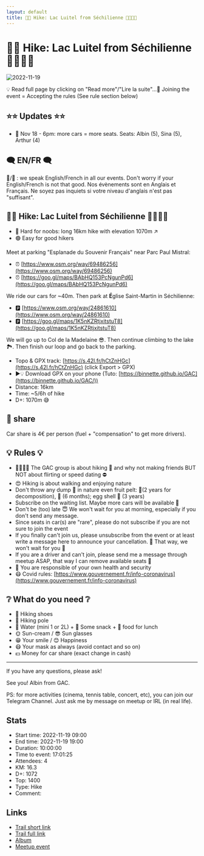 ```yaml
---
layout: default
title: 🥾🔴 Hike: Lac Luitel from Séchilienne 🌲🍂🌿🌾
---
```


# 🥾🔴 Hike: Lac Luitel from Séchilienne 🌲🍂🌿🌾

![2022-11-19](../img/orig/2022-11-19.jpg)

💡 Read full page by clicking on "Read more"/"Lire la suite"...💜
Joining the event = Accepting the rules (See rule section below)

##  ⭐⭐ Updates ⭐⭐ 

* 📅 Nov 18 - 6pm: more cars = more seats. Seats: Albin (5), Sina (5), Arthur (4)

##  🗨️ EN/FR 🗨️ 
🦅/🐓 : we speak English/French in all our events. Don't worry if your English/French is not that good. Nos évènements sont en Anglais et Français. Ne soyez pas inquiets si votre niveau d'anglais n'est pas "suffisant".

##  🥾🔴 Hike: Lac Luitel from Séchilienne 🌲🍂🌿🌾 

* 🔴 Hard for noobs: long 16km hike with elevation 1070m ↗
* 🟢 Easy for good hikers

Meet at parking "Esplanade du Souvenir Français" near Parc Paul Mistral:

* ⏰ [https://www.osm.org/way/69486256](https://www.osm.org/way/69486256)
* ⏰ [https://goo.gl/maps/BAbHQ153PcNgunPd6](https://goo.gl/maps/BAbHQ153PcNgunPd6)

We ride our cars for \~40m. Then park at **É**glise Saint-Martin in Séchilienne:

* 🅿️ [https://www.osm.org/way/24861610](https://www.osm.org/way/24861610)
* 🅿️ [https://goo.gl/maps/1K5nKZRtjxitstuT8](https://goo.gl/maps/1K5nKZRtjxitstuT8)

We will go up to Col de la Madelaine 😎. Then continue climbing to the lake 🏞. Then finish our loop and go back to the parking.

* Topo & GPX track: [https://s.42l.fr/hCtZnHGc](https://s.42l.fr/hCtZnHGc) (click Export > GPX)
* ▶💡 Download GPX on your phone (Tuto: [https://binnette.github.io/GAC](https://binnette.github.io/GAC/))
* Distance: 16km
* Time: \~5/6h of hike
* D+: 1070m 😅

##  🚗 share 
Car share is 4€ per person (fuel + "compensation" to get more drivers).

##  💡 Rules 💡 

* 🚶‍♀️🚶‍♂️ The GAC group is about hiking 🥾 and why not making friends BUT NOT about flirting or speed dating ⛔
* 😍 Hiking is about walking and enjoying nature
* Don't throw any dump 🚮 in nature even fruit pelt: 🍌(2 years for decomposition), 🍊 (6 months); egg shell 🥚 (3 years)
* Subscribe on the waiting list. Maybe more cars will be available 🚗
* Don't be (too) late 😇 We won't wait for you at morning, especially if you don't send any message.
* Since seats in car(s) are "rare", please do not subscribe if you are not sure to join the event
* If you finally can't join us, please unsubscribe from the event or at least write a message here to announce your cancellation. 💜 That way, we won't wait for you 💜
* If you are a driver and can't join, please send me a message through meetup ASAP, that way I can remove available seats 🚗
* 💟 You are responsible of your own health and security
* 😷 Covid rules: [https://www.gouvernement.fr/info-coronavirus](https://www.gouvernement.fr/info-coronavirus)

##  ❔ What do you need ❔ 

* 🥾 Hiking shoes
* 🥢 Hiking pole
* 🧃 Water (mini 1 or 2L) + 🍫 Some snack + 🥗 food for lunch
* 🌞 Sun-cream / 😎 Sun glasses
* 😁 Your smile / 😊 Happiness
* 😷 Your mask as always (avoid contact and so on)
* 💵 Money for car share (exact change in cash)

***

If you have any questions, please ask!

See you! Albin from GAC.

PS: for more activities (cinema, tennis table, concert, etc), you can join our Telegram Channel. Just ask me by message on meetup or IRL (in real life).

## Stats

- Start time: 2022-11-19 09:00
- End time: 2022-11-19 19:00
- Duration: 10:00:00
- Time to event: 17:01:25
- Attendees: 4
- KM: 16.3
- D+: 1072
- Top: 1400
- Type: Hike
- Comment: 

## Links

- [Trail short link](https://s.42l.fr/hCtZnHGc)
- [Trail full link]()
- [Album](https://binnette.github.io/GacImg2022/2022-11-19-🥾🔴-Hike-Lac-Luitel-from-Sechilienne-🌲🍂🌿🌾.html)
- [Meetup event](https://www.meetup.com/grenoble-adventure-club-english-french/events/289833326/)
